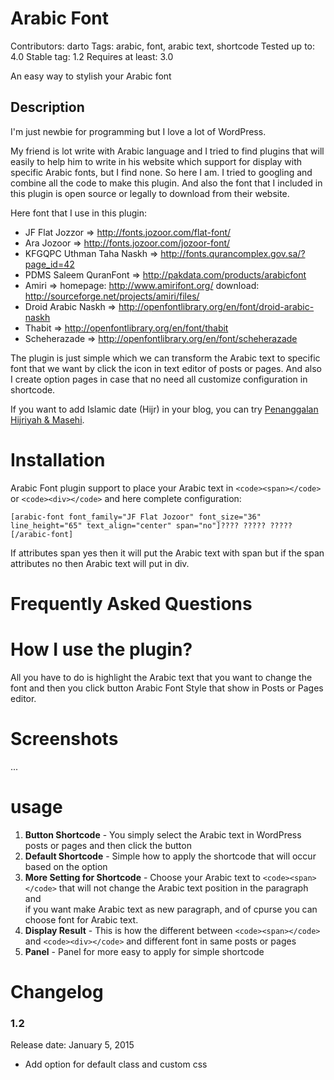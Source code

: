 # Arabic Font
Contributors: darto
Tags: arabic, font, arabic text, shortcode
Tested up to: 4.0
Stable tag: 1.2
Requires at least: 3.0

An easy way to stylish your Arabic font

## Description
I'm just newbie for programming but I love a lot of WordPress.

My friend is lot write with Arabic language and I tried to find plugins that will easily to help him to write in his website which support for display with specific Arabic fonts, but I find none. So here I am. I tried to googling and combine all the code to make this plugin. And also the font that I included in this plugin is open source or legally to download from their website.

Here font that I use in this plugin:


* JF Flat Jozzor => http://fonts.jozoor.com/flat-font/
* Ara Jozoor => http://fonts.jozoor.com/jozoor-font/
* KFGQPC Uthman Taha Naskh => http://fonts.qurancomplex.gov.sa/?page_id=42
* PDMS Saleem QuranFont => http://pakdata.com/products/arabicfont
* Amiri => homepage: http://www.amirifont.org/  download: http://sourceforge.net/projects/amiri/files/
* Droid Arabic Naskh => http://openfontlibrary.org/en/font/droid-arabic-naskh
* Thabit => http://openfontlibrary.org/en/font/thabit
* Scheherazade => http://openfontlibrary.org/en/font/scheherazade


The plugin is just simple which we can transform the Arabic text to specific font that we want by click the icon in text editor of posts or pages. And also I create option pages in case that no need all customize configuration in shortcode.

If you want to add Islamic date (Hijr) in your blog, you can try [Penanggalan Hijriyah & Masehi](https://wordpress.org/plugins/penanggalan-hijriyah-masehi/).

# Installation
Arabic Font plugin support to place your Arabic text in `<code><span></code>` or ```<code><div></code>``` and here complete configuration:

```[arabic-font font_family="JF Flat Jozoor" font_size="36" line_height="65" text_align="center" span="no"]???? ????? ?????[/arabic-font]```

If attributes span yes then it will put the Arabic text with span but if the span attributes no then Arabic text will put in div.

# Frequently Asked Questions

# How I use the plugin? 
All you have to do is highlight the Arabic text that you want to change the font and then you click button Arabic Font Style that show in Posts or Pages editor.

# Screenshots
...

# usage
1. **Button Shortcode** - You simply select the Arabic text in WordPress posts or pages and then click the button
2. **Default Shortcode** - Simple how to apply the shortcode that will occur based on the option
3. **More Setting for Shortcode** - Choose your Arabic text to `<code><span></code>` that will not change the Arabic text position in the paragraph and <code><div></code> if you want make Arabic text as new paragraph, and of cpurse you can choose font for Arabic text. 
4. **Display Result** - This is how the different between `<code><span></code>` and `<code><div></code>` and different font in same posts or pages
5. **Panel** - Panel for more easy to apply for simple shortcode

# Changelog

### 1.2 
Release date: January 5, 2015
 * Add option for default class and custom css
